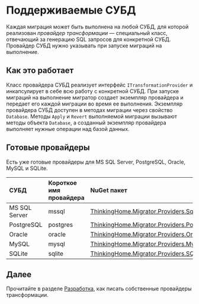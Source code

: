 # Поддерживаемые СУБД

Каждая миграция может быть выполнена на любой СУБД, для которой реализован *провайдер трансформации* — специальный класс, отвечающий за генерацию SQL запросов для конкретной СУБД. Провайдер СУБД нужно указывать при запуске миграций на выполнение.

## Как это работает

Класс провайдера СУБД реализует интерфейс `ITransformationProvider` и инкапсулирует в себе всю работу с конкретной СУБД. При запуске миграций на выполнение мигратор создает экземпляр провайдера и передает его каждой миграции во время ее выполнения. Экземпляр провайдера СУБД доступен в методах миграции через свойство `Database`. Методы `Apply` и `Revert` выполняемой миграции вызывают методы объекта `Database`, а созданный экземпляр провайдера выполняет нужные операции над базой данных.

## Готовые провайдеры

Есть уже готовые провайдеры для MS SQL Server, PostgreSQL, Oracle, MySQL и SQLite.

| **СУБД** | **Короткое имя провайдера** | **NuGet пакет** |
|:-------------|:------------------------|:----------------|
| MS SQL Server |mssql |[ThinkingHome.Migrator.Providers.SqlServer](https://www.nuget.org/packages/ThinkingHome.Migrator.Providers.SqlServer)|
| PostgreSQL |postgres |[ThinkingHome.Migrator.Providers.PostgreSQL](https://www.nuget.org/packages/ThinkingHome.Migrator.Providers.PostgreSQL)|
| Oracle |oracle |[ThinkingHome.Migrator.Providers.Oracle](https://www.nuget.org/packages/ThinkingHome.Migrator.Providers.Oracle)|
| MySQL | mysql |[ThinkingHome.Migrator.Providers.MySql](https://www.nuget.org/packages/ThinkingHome.Migrator.Providers.MySql)|
| SQLite |sqlite |[ThinkingHome.Migrator.Providers.SQLite](https://www.nuget.org/packages/ThinkingHome.Migrator.Providers.SQLite)|

## Далее

Прочитайте в разделе [Разработка](development.md), как писать собственные провайдеры трансформации. 
